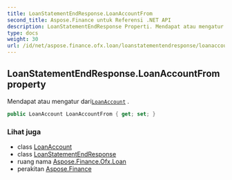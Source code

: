 ```yaml
---
title: LoanStatementEndResponse.LoanAccountFrom
second_title: Aspose.Finance untuk Referensi .NET API
description: LoanStatementEndResponse Properti. Mendapat atau mengatur dariLoanAccount .
type: docs
weight: 30
url: /id/net/aspose.finance.ofx.loan/loanstatementendresponse/loanaccountfrom/
---
```

## LoanStatementEndResponse.LoanAccountFrom property

Mendapat atau mengatur dari[`LoanAccount`](../../../aspose.finance.ofx/loanaccount/) .

```csharp
public LoanAccount LoanAccountFrom { get; set; }
```

### Lihat juga

* class [LoanAccount](../../../aspose.finance.ofx/loanaccount/)
* class [LoanStatementEndResponse](../)
* ruang nama [Aspose.Finance.Ofx.Loan](../../loanstatementendresponse/)
* perakitan [Aspose.Finance](../../../)


